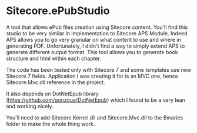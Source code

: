 Sitecore.ePubStudio
===================

A tool that allows ePub files creation using Sitecore content. You'll find this studio to be very similar in implementation to Sitecore APS Module.
Indeed APS allows you to go very granular on what content to use and where in generating PDF. Unfortunately, I didn't find a way to simply extend APS to generate different output format.
This tool allows you to generate book structure and html within each chapter.

The code has been tested only with Sitecore 7 and some templates use new Sitecore 7 fields. Application I was creating it for is an MVC one, hence Sitecore.Mvc.dll reference in the project.

It also depends on DotNetEpub library (https://github.com/gonzoua/DotNetEpub) which I found to be a very lean and working nicely. 

You'll need to add Sitecore.Kernel.dll and Sitecore.Mvc.dll to the Binaries folder to make the whole thing work. 
